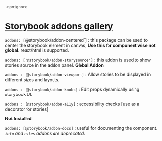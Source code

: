 `.npmignore`


# [Storybook addons gallery](https://storybook.js.org/docs/addons/addon-gallery/)


`addons: [`@storybook/addon-centered`] : this package can be used to center the storybook element in canvas, **Use this for component wise not global**. react/html is supported.

`addons: ['@storybook/addon-storysource']` : this addon is used to show stories source in the addon panel. **Global Addon**

`addons : [@storybook/addon-viewport]` : Allow stories to be displayed in different sizes and layouts.

`addons : [@storybook/addon-knobs]` : Edit props dynamically using storybook UI.

`addons : [@storybook/addon-a11y]` : accessibility checks [use as a decorator for stories]


**Not Installed**

`addons: [@storybook/addon-docs]` :  useful for documenting the component. *`info` and `notes` addons are deprecated*.


